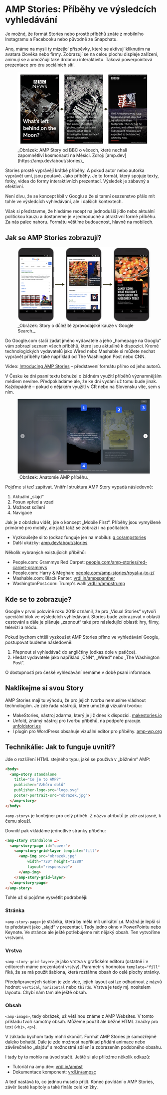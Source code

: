 # AMP Stories: Příběhy ve výsledcích vyhledávání

Je možné, že formát Stories nebo prostě příběhů znáte z mobilního Instagramu a Facebooku nebo původně ze Snapchatu.

Ano, máme na mysli ty mizející příspěvky, které se aktivují kliknutím na avatara člověka nebo firmy. Zobrazují se na celou plochu displeje zařízení, animují se a umožňují také drobnou interaktivitu. Taková powerpointová prezentace pro éru sociálních sítí.

<figure>
<img src="../dist/images/original/vdamp/amp-stories.png" alt="">
<figcaption markdown="1">
_Obrázek: AMP Story od BBC o věcech, které nechali zapomnětliví kosmonauti na Měsíci. Zdroj: [amp.dev](https://amp.dev/about/stories)_
</figcaption>
</figure>

Stories prostě vyprávějí krátké příběhy. A pokud autor nebo autorka vyprávět umí, jsou poutavé. Jako příběhy. Je to formát, který spojuje texty, fotky, videa do formy interaktivních prezentací. Výsledek je zábavný a efektivní.

Není divu, že se koncept líbil v Googlu a že si tamní osazenstvo přálo mít tohle ve výsledcích vyhledávání, ale i dalších kontextech.

Však si představme, že hledáme recept na jednodušší jídlo nebo aktuální politickou kauzu a dostaneme je v jednoduché a atraktivní formě příběhu. Za nás palec nahoru. Formátu věštíme budoucnost, hlavně na mobilech.

## Jak se AMP Stories zobrazují?

<figure>
<img src="../dist/images/original/vdamp/amp-stories-kroky.png" alt="">
<figcaption markdown="1">
_Obrázek: Story o důležité zpravodajské kauze v Google Search._
</figcaption>
</figure>

Do Google.com stačí zadat jméno vydavatele a jeho „homepage na Googlu“ vám zobrazí seznam všech příběhů, které jsou aktuálně k dispozici. Kromě technologických vydavatelů jako Wired nebo Mashable si můžete nechat vyprávět příběhy také například od The Washington Post nebo CNN.

Video: [Introducing AMP Stories](https://www.youtube.com/watch?v=6zcYgQhH5TE) – představení formátu přímo od jeho autorů.

V Česku ke dni psaní textu bohužel o žádném využití příběhů významnějším médiem nevíme. Předpokládáme ale, že ke dni vydání už tomu bude jinak. Každopádně – pokud o nějakém využití v ČR nebo na Slovensku víte, sem s ním.

<figure>
<img src="../dist/images/original/vdamp/amp-stories-desktop.png" alt="">
<figcaption markdown="1">
_Obrázek: Anatomie AMP příběhu._
</figcaption>
</figure>

Pojďme si teď zapitvat. Vnitřní struktura AMP Story vypadá následovně:

1. Aktuální „slajd“
2. Posun vpřed a vzad
3. Možnost sdílení
4. Navigace

Jak je z obrázku vidět, jde o koncept „Mobile First“. Příběhy jsou vymyšlené primárně pro mobily, ale jakž takž se zobrazí i na počítačích.

* Vyzkoušejte si to (odkaz funguje jen na mobilu): [g.co/ampstories](https://g.co/ampstories)
* Další ukázky: [amp.dev/about/stories](https://amp.dev/about/stories)

Několik vybraných existujících příběhů:

* People.com: Grammys Red Carpet: [people.com/amp-stories/red-carpet-grammys](https://people.com/amp-stories/red-carpet-grammys/)
* People.com: Harry & Meghan: [people.com/amp-stories/royal-a-to-z/](https://people.com/amp-stories/royal-a-to-z/)
* Mashable.com: Black Panter: [vrdl.in/ampspanther](https://mashable.com/2018/02/13/reels-guide-to-black-panther.amp/?europe=true)
* WashingtonPost.com: Trump's wall: [vrdl.in/ampstrump](https://www.washingtonpost.com/graphics/2018/national/amp-stories/border-wall/??noredirect=on)

## Kde se to zobrazuje?

Google v první polovině roku 2019 oznámil, že pro „Visual Stories“ vytvoří speciální blok ve výsledcích vyhledávání. Stories bude zobrazovat v oblasti cestování a dále je plánuje „zapnout“ také pro následující oblasti: hry, filmy, televizi a módu.

Pokud bychom chtěli vyzkoušet AMP Stories přímo ve vyhledávání Googlu, postupovat budeme následovně:

1. Přepnout si vyhledávač do angličtiny (odkaz dole v patičce).
2. Hledat vydavatele jako například „CNN“, „Wired“ nebo „The Washington Post“.

O dostupnosti pro české vyhledávání nemáme v době psaní informace.

## Naklikejme si svou Story

AMP Stories mají tu výhodu, že pro jejich tvorbu nemusíme vládnout technologiím. Je zde řada nástrojů, které umožňují vizuální tvorbu:

* MakeStories, nástroj zdarma, který je již dnes k dispozici. [makestories.io](https://makestories.io/)
* Unfold, známý nástroj pro tvorbu příběhů, na podpoře pracuje. [unfoldstori.es](https://unfoldstori.es/)
* I plugin pro WordPress obsahuje vizuální editor pro příběhy. [amp-wp.org](https://amp-wp.org/)

## Technikálie: Jak to funguje uvnitř?

Jde o rozšíření HTML stejného typu, jaké se používá v „běžném“ AMP:

```html
<body>
  <amp-story standalone
    title="Co je to AMP?"
    publisher="Vzhůru dolů"
    publisher-logo-src="logo.svg"
    poster-portrait-src="obrazek.jpg">
  </amp-story>
</body>
```

`<amp-story>` je kontejner pro celý příběh. Z názvu atributů je zde asi jasné, k čemu slouží.

Dovnitř pak vkládáme jednotlivé stránky příběhu:

```html
<amp-story standalone …>
  <amp-story-page id="cover">
    <amp-story-grid-layer template="fill">
      <amp-img src="obrazek.jpg"
          width="720" height="1280"
          layout="responsive">
      </amp-img>
    </amp-story-grid-layer>
  </amp-story-page>
</amp-story>
```

Tohle už si pojďme vysvětlit podrobněji:

### Stránka

`<amp-story-page>` je stránka, která by měla mít unikátní `id`. Možná je lepší si to představit jako „slajd“ v prezentaci. Tedy jedno okno v PowerPointu nebo Keynote. Ve stránce ale ještě potřebujeme mít nějaký obsah. Ten vytvoříme vrstvami.

### Vrstva

`<amp-story-grid-layer>` je jako vrstva v grafickém editoru (ostatně i v editorech máme prezentační vrstvy). Parametr s hodnotou `template="fill"` říká, že se má použít šablona, která roztáhne obsah do celé plochy stránky.

Předpřipravených šablon je zde více, jejich layout asi lze odhadnout z názvů hodnot: `vertical`, `horizontal` nebo `thirds`. Vrstva je tedy mj. nositelem layoutu. Chybí nám tam ale ještě obsah.

### Obsah

`<amp-image>`, tedy obrázek, už většinou známe z AMP Websites. V tomto příkladu tvoří samotný obsah. Můžeme použít ale běžné HTML značky pro text (`<h1>`, `<p>`).

V základu bychom tady mohli skončit. Formát AMP Stories je samozřejmě daleko bohatší.  Dále je zde možnost například přidání animace nebo závěrečného „slajdu“ s možnostmi sdílení a zobrazením podobného obsahu.

I tady by to mohlo na úvod stačit. Ještě si ale přiložme několik odkazů:

* Tutoriál na amp.dev: [vrdl.in/ampst](https://amp.dev/documentation/guides-and-tutorials/start/visual_story/)
* Dokumentace komponent: [vrdl.in/ampsc](https://amp.dev/documentation/components/?format=stories)

A teď nastává to, co jednou muselo přijít. Konec povídání o AMP Stories, závěr šesté kapitoly a také finále celé knížky.
